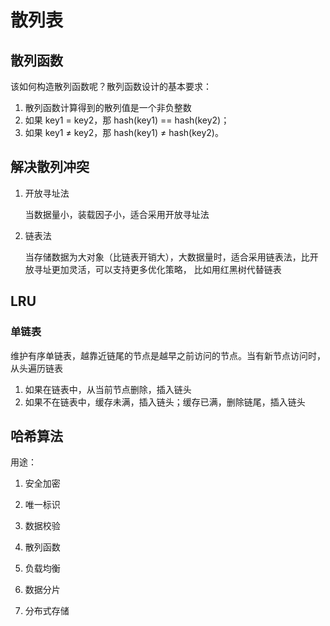 # 散列表

## 散列函数
该如何构造散列函数呢？散列函数设计的基本要求：

1. 散列函数计算得到的散列值是一个非负整数
2. 如果 key1 = key2，那 hash(key1) == hash(key2)；
3. 如果 key1 ≠ key2，那 hash(key1) ≠ hash(key2)。

## 解决散列冲突
1. 开放寻址法
   
   当数据量小，装载因子小，适合采用开放寻址法
   
2. 链表法
   
   当存储数据为大对象（比链表开销大），大数据量时，适合采用链表法，比开放寻址更加灵活，可以支持更多优化策略，
   比如用红黑树代替链表
   
## LRU
### 单链表

维护有序单链表，越靠近链尾的节点是越早之前访问的节点。当有新节点访问时，从头遍历链表

1. 如果在链表中，从当前节点删除，插入链头
2. 如果不在链表中，缓存未满，插入链头；缓存已满，删除链尾，插入链头

## 哈希算法
用途：
1. 安全加密 
   
2. 唯一标识
   
3. 数据校验
   
4. 散列函数
   
5. 负载均衡
   
6. 数据分片
   
7. 分布式存储